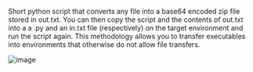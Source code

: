 Short python script that converts any file into a base64 encoded zip file stored in out.txt. You can then copy the script and the contents of out.txt into a a .py and an in.txt file (respectively) on the target environment and run the script again. This methodology allows you to transfer executables into environments that otherwise do not allow file transfers.

![image](https://user-images.githubusercontent.com/22229087/205155111-4e703923-13d8-4262-8563-9af78a9a57db.png)

